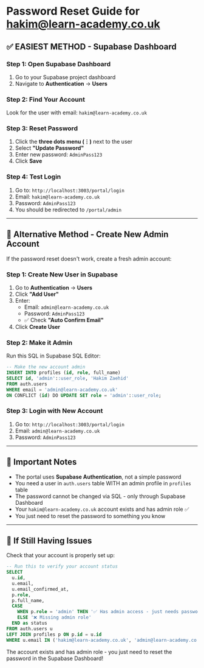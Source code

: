 # Password Reset Guide for hakim@learn-academy.co.uk

## ✅ EASIEST METHOD - Supabase Dashboard

### Step 1: Open Supabase Dashboard
1. Go to your Supabase project dashboard
2. Navigate to **Authentication** → **Users**

### Step 2: Find Your Account
Look for the user with email: `hakim@learn-academy.co.uk`

### Step 3: Reset Password
1. Click the **three dots menu (⋮)** next to the user
2. Select **"Update Password"**
3. Enter new password: `AdminPass123`
4. Click **Save**

### Step 4: Test Login
1. Go to: `http://localhost:3003/portal/login`
2. Email: `hakim@learn-academy.co.uk`
3. Password: `AdminPass123`
4. You should be redirected to `/portal/admin`

---

## 🔧 Alternative Method - Create New Admin Account

If the password reset doesn't work, create a fresh admin account:

### Step 1: Create New User in Supabase
1. Go to **Authentication** → **Users**
2. Click **"Add User"**
3. Enter:
   - Email: `admin@learn-academy.co.uk`
   - Password: `AdminPass123`
   - ✅ Check **"Auto Confirm Email"**
4. Click **Create User**

### Step 2: Make it Admin
Run this SQL in Supabase SQL Editor:

```sql
-- Make the new account admin
INSERT INTO profiles (id, role, full_name)
SELECT id, 'admin'::user_role, 'Hakim Zaehid'
FROM auth.users 
WHERE email = 'admin@learn-academy.co.uk'
ON CONFLICT (id) DO UPDATE SET role = 'admin'::user_role;
```

### Step 3: Login with New Account
1. Go to: `http://localhost:3003/portal/login`
2. Email: `admin@learn-academy.co.uk`
3. Password: `AdminPass123`

---

## 📝 Important Notes

- The portal uses **Supabase Authentication**, not a simple password
- You need a user in `auth.users` table WITH an admin profile in `profiles` table
- The password cannot be changed via SQL - only through Supabase Dashboard
- Your `hakim@learn-academy.co.uk` account exists and has admin role ✅
- You just need to reset the password to something you know

---

## 🚨 If Still Having Issues

Check that your account is properly set up:

```sql
-- Run this to verify your account status
SELECT 
  u.id,
  u.email,
  u.email_confirmed_at,
  p.role,
  p.full_name,
  CASE 
    WHEN p.role = 'admin' THEN '✅ Has admin access - just needs password reset'
    ELSE '❌ Missing admin role'
  END as status
FROM auth.users u
LEFT JOIN profiles p ON p.id = u.id
WHERE u.email IN ('hakim@learn-academy.co.uk', 'admin@learn-academy.co.uk');
```

The account exists and has admin role - you just need to reset the password in the Supabase Dashboard!